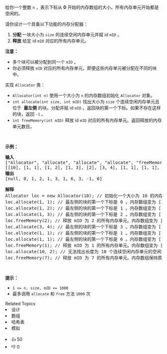 <p>给你一个整数 <code>n</code> ，表示下标从 <strong>0</strong> 开始的内存数组的大小。所有内存单元开始都是空闲的。</p>

<p>请你设计一个具备以下功能的内存分配器：</p>

<ol> 
 <li><strong>分配 </strong>一块大小为 <code>size</code> 的连续空闲内存单元并赋 id <code>mID</code> 。</li> 
 <li><strong>释放</strong> 给定 id <code>mID</code> 对应的所有内存单元。</li> 
</ol>

<p><strong>注意：</strong></p>

<ul> 
 <li>多个块可以被分配到同一个 <code>mID</code> 。</li> 
 <li>你必须释放 <code>mID</code> 对应的所有内存单元，即便这些内存单元被分配在不同的块中。</li> 
</ul>

<p>实现 <code>Allocator</code> 类：</p>

<ul> 
 <li><code>Allocator(int n)</code> 使用一个大小为 <code>n</code> 的内存数组初始化 <code>Allocator</code> 对象。</li> 
 <li><code>int allocate(int size, int mID)</code> 找出大小为 <code>size</code> 个连续空闲内存单元且位于&nbsp; <strong>最左侧</strong> 的块，分配并赋 id <code>mID</code> 。返回块的第一个下标。如果不存在这样的块，返回 <code>-1</code> 。</li> 
 <li><code>int freeMemory(int mID)</code> 释放 id <code>mID</code> 对应的所有内存单元。返回释放的内存单元数目。</li> 
</ul>

<p>&nbsp;</p>

<p><strong>示例：</strong></p>

<pre>
<strong>输入</strong>
["Allocator", "allocate", "allocate", "allocate", "freeMemory", "allocate", "allocate", "allocate", "freeMemory", "allocate", "freeMemory"]
[[10], [1, 1], [1, 2], [1, 3], [2], [3, 4], [1, 1], [1, 1], [1], [10, 2], [7]]
<strong>输出</strong>
[null, 0, 1, 2, 1, 3, 1, 6, 3, -1, 0]

<strong>解释</strong>
Allocator loc = new Allocator(10); // 初始化一个大小为 10 的内存数组，所有内存单元都是空闲的。
loc.allocate(1, 1); // 最左侧的块的第一个下标是 0 。内存数组变为 [<strong>1</strong>,<u> </u>,<u> </u>,<u> </u>,<u> </u>,<u> </u>,<u> </u>,<u> </u>,<u> </u>,<u> </u>]。返回 0 。
loc.allocate(1, 2); // 最左侧的块的第一个下标是 1 。内存数组变为 [1,<strong>2</strong>,<u> </u>,<u> </u>,<u> </u>,<u> </u>,<u> </u>,<u> </u>,<u> </u>,<u> </u>]。返回 1 。
loc.allocate(1, 3); // 最左侧的块的第一个下标是 2 。内存数组变为 [1,2,<strong>3</strong>,<u> </u>,<u> </u>,<u> </u>,<u> </u>,<u> </u>,<u> </u>,<u> </u>]。返回 2 。
loc.freeMemory(2); // 释放 mID 为 2 的所有内存单元。内存数组变为 [1,<u> </u>,<strong>3</strong>,<u> </u>,<u> </u>,<u> </u>,<u> </u>,<u> </u>,<u> </u>,<u> </u>] 。返回 1 ，因为只有 1 个 mID 为 2 的内存单元。
loc.allocate(3, 4); // 最左侧的块的第一个下标是 3 。内存数组变为 [1,<u> </u>,3,<strong>4</strong>,<strong>4</strong>,<strong>4</strong>,<u> </u>,<u> </u>,<u> </u>,<u> </u>]。返回 3 。
loc.allocate(1, 1); // 最左侧的块的第一个下标是 1 。内存数组变为 [1,<strong>1</strong>,3,4,4,4,<u> </u>,<u> </u>,<u> </u>,<u> </u>]。返回 1 。
loc.allocate(1, 1); // 最左侧的块的第一个下标是 6 。内存数组变为 [1,1,3,4,4,4,<strong>1</strong>,<u> </u>,<u> </u>,<u> </u>]。返回 6 。
loc.freeMemory(1); // 释放 mID 为 1 的所有内存单元。内存数组变为 [<u> </u>,<u> </u>,3,4,4,4,<u><strong> </strong></u>,<u> </u>,<u> </u>,<u> </u>] 。返回 3 ，因为有 3 个 mID 为 1 的内存单元。
loc.allocate(10, 2); // 无法找出长度为 10 个连续空闲内存单元的空闲块，所有返回 -1 。
loc.freeMemory(7); // 释放 mID 为 7 的所有内存单元。内存数组保持原状，因为不存在 mID 为 7 的内存单元。返回 0 。
</pre>

<p>&nbsp;</p>

<p><strong>提示：</strong></p>

<ul> 
 <li><code>1 &lt;= n, size, mID &lt;= 1000</code></li> 
 <li>最多调用 <code>allocate</code> 和 <code>free</code> 方法 <code>1000</code> 次</li> 
</ul>

<div><div>Related Topics</div><div><li>设计</li><li>数组</li><li>哈希表</li><li>模拟</li></div></div><br><div><li>👍 50</li><li>👎 0</li></div>